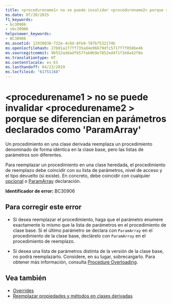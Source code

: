 ```yaml
---
title: <procedurename1> no se puede invalidar <procedurename2> porque se diferencian en parámetros declarados como 'ParamArray'
ms.date: 07/20/2015
f1_keywords:
- bc30906
- vbc30906
helpviewer_keywords:
- BC30906
ms.assetid: 12939030-732e-4c6d-8fe9-707b7532174b
ms.openlocfilehash: 27b01a1f7ff735ad4e96b79dfc5717f7f058be46
ms.sourcegitcommit: 9b552addadfb57fab0b9e7852ed4f1f1b8a42f8e
ms.translationtype: HT
ms.contentlocale: es-ES
ms.lasthandoff: 04/23/2019
ms.locfileid: "61751168"
---
```

# <a name="procedurename1-cannot-override-procedurename2-because-they-differ-by-parameters-declared-paramarray"></a>\<procedurename1 > no se puede invalidar \<procedurename2 > porque se diferencian en parámetros declarados como 'ParamArray'
Un procedimiento en una clase derivada reemplaza un procedimiento denominado de forma idéntica en la clase base, pero las listas de parámetros son diferentes.  
  
 Para reemplazar un procedimiento en una clase heredada, el procedimiento de reemplazo debe coincidir con su lista de parámetros, nivel de acceso y el tipo devuelto (si existe). En concreto, debe coincidir con cualquier [opcional](../../visual-basic/language-reference/modifiers/optional.md) o [ParamArray](../../visual-basic/language-reference/modifiers/paramarray.md) declaración.  
  
 **Identificador de error:** BC30906  
  
## <a name="to-correct-this-error"></a>Para corregir este error  
  
- Si desea reemplazar el procedimiento, haga que el parámetro enumere exactamente lo mismo que la lista de parámetros en el procedimiento de clase base. Si el último parámetro se declara con `ParamArray` en el procedimiento de la clase base, declárelo con `ParamArray` en el procedimiento de reemplazo.  
  
- Si desea una lista de parámetros distinta de la versión de la clase base, no podrá reemplazarlo. Considere, en su lugar, sobrecargarlo. Para obtener más información, consulta [Procedure Overloading](../../visual-basic/programming-guide/language-features/procedures/procedure-overloading.md).  
  
## <a name="see-also"></a>Vea también

- [Overrides](../../visual-basic/language-reference/modifiers/overrides.md)
- [Reemplazar propiedades y métodos en clases derivadas](~/docs/visual-basic/programming-guide/language-features/objects-and-classes/inheritance-basics.md#overriding-properties-and-methods-in-derived-classes)
